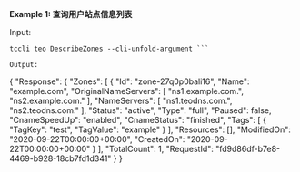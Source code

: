 **Example 1: 查询用户站点信息列表**



Input: 

```
tccli teo DescribeZones --cli-unfold-argument ```

Output: 
```
{
    "Response": {
        "Zones": [
            {
                "Id": "zone-27q0p0bali16",
                "Name": "example.com",
                "OriginalNameServers": [
                    "ns1.example.com.",
                    "ns2.example.com."
                ],
                "NameServers": [
                    "ns1.teodns.com.",
                    "ns2.teodns.com."
                ],
                "Status": "active",
                "Type": "full",
                "Paused": false,
                "CnameSpeedUp": "enabled",
                "CnameStatus": "finished",
                "Tags": [
                    {
                        "TagKey": "test",
                        "TagValue": "example"
                    }
                ],
                "Resources": [],
                "ModifiedOn": "2020-09-22T00:00:00+00:00",
                "CreatedOn": "2020-09-22T00:00:00+00:00"
            }
        ],
        "TotalCount": 1,
        "RequestId": "fd9d86df-b7e8-4469-b928-18cb7fd1d341"
    }
}
```


